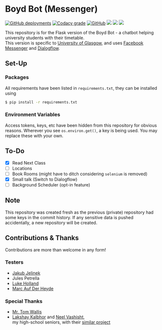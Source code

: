 # Boyd Bot (Messenger)
[![GitHub deployments](https://img.shields.io/github/deployments/ineshbose/boyd_bot_messenger/boydbot?style=flat-square)](https://github.com/ineshbose/boyd_bot_messenger/deployments)
[![Codacy grade](https://img.shields.io/codacy/grade/a0e3d46567f54d5790b43445759eb749?style=flat-square)](https://app.codacy.com/manual/ineshbose/boyd_bot_messenger)
[![GitHub](https://img.shields.io/github/license/ineshbose/boyd_bot_messenger?style=flat-square)](LICENSE)
<a href="https://www.facebook.com/uofgbot"><img src="https://img.shields.io/badge/Facebook--informational?style=flat-square&logo=facebook" /></a>
<a href="https://m.me/uofgbot"><img src="https://img.shields.io/badge/Messenger--informational?style=flat-square&logo=messenger" /></a>
<a href="https://www.behance.net/gallery/93421281/Glasgow-University-Timetable-Bot"><img src="https://img.shields.io/badge/Behance--informational?style=flat-square&logo=behance" /></a>

This repository is for the Flask version of the Boyd Bot - a chatbot helping university students with their timetable. <br />
This version is specific to [University of Glasgow](https://www.gla.ac.uk/), and uses [Facebook Messenger](https://www.facebook.com/messenger) and [Dialogflow](https://dialogflow.com/).

## Set-Up
### Packages
All requirements have been listed in `requirements.txt`, they can be installed using
```sh
$ pip install -r requirements.txt
```

### Environment Variables
Access tokens, keys, etc have been hidden from this repository for obvious reasons. Wherever you see `os.environ.get()`, a key is being used. You may replace these with your own.

## To-Do
- [x] Read Next Class
- [ ] Locations
- [ ] Book Rooms (might have to ditch considering `selenium` is removed)
- [x] Small talk (Switch to Dialogflow)
- [ ] Background Scheduler (opt-in feature)

## Note
This repository was created fresh as the previous (private) repository had some keys in the commit history. If any sensitive data is pushed accidentally, a new repository will be created.

## Contributions & Thanks
Contributions are more than welcome in any form! <br />

### Testers
* [Jakub Jelinek](https://github.com/kubajj)
* Jules Petrella
* [Luke Holland](https://github.com/AmazonPriime)
* [Marc Auf Der Heyde](https://github.com/marcaufderheyde)

### Special Thanks
* [Mr. Tom Wallis](https://github.com/probablytom)
* [Lakshay Kalbhor](https://github.com/kalbhor) and [Neel Vashisht](https://github.com/NeelVashisht),<br /> my high-school seniors, with their [similar project](https://github.com/kalbhor/MIT-Hodor)